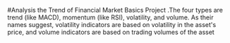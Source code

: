 #Analysis the Trend of Financial Market Basics Project .The four types are trend (like MACD), momentum (like RSI), volatility, and volume. As their names suggest, volatility indicators are based on volatility in the asset's price, and volume indicators are based on trading volumes of the asset

